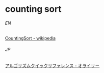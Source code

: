 # counting sort

###### EN

[CountingSort - wikipedia](https://en.wikipedia.org/wiki/Counting_sort)

###### JP

[アルゴリズムクイックリファレンス - オライリー](https://www.oreilly.co.jp/books/9784873117850/)
